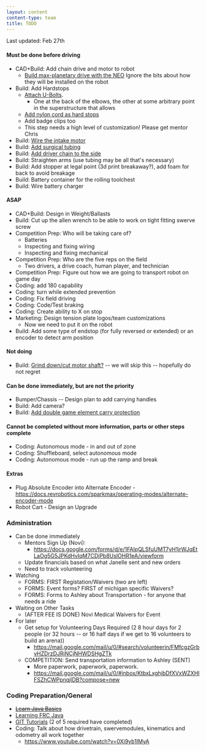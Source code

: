 ```yaml
---
layout: content
content-type: team
title: TODO
---
```

Last updated: Feb 27th 

#### Must be done before driving
* CAD+Build: Add chain drive and motor to robot 
    * [Build max-planetary drive with the NEO](https://www.youtube.com/watch?v=M3uNb1OkXao&t=2115s) Ignore the bits about how they will be installed on the robot
* Build: Add Hardstops
    * [Attach U-Bolts](https://www.youtube.com/watch?v=Y3frFlVkLmc&list=PLrna2STRqYY87NvF51rnfGlbh-su3NSHM&index=32&t=137s). 
        * One at the back of the elbows, the other at some arbitrary point in the superstructure that allows 
    * [Add nylon cord as hard stops](https://www.youtube.com/watch?v=Y3frFlVkLmc&list=PLrna2STRqYY87NvF51rnfGlbh-su3NSHM&index=32&t=3126s)
    * Add badge clips too
    * This step needs a high level of customization! Please get mentor Chris
* Build: [Wire the intake motor](https://www.youtube.com/watch?v=6Tk_cv8Iqrs&list=PLrna2STRqYY87NvF51rnfGlbh-su3NSHM&index=35&t=12554s)
* Build: [Add surgical tubing](https://www.youtube.com/watch?v=Y3frFlVkLmc&list=PLrna2STRqYY87NvF51rnfGlbh-su3NSHM&index=31&t=4724s)
* Build: [Add driver chain to the side](https://www.youtube.com/watch?v=rltMrhk1spM&list=PLrna2STRqYY87NvF51rnfGlbh-su3NSHM&index=30&t=98s)
* Build: Straighten arms (use tubing may be all that's necessary)
* Build: Add stopper at legal point (3d print breakaway?), add foam for back to avoid breakage
* Build: Battery container for the rolling toolchest
* Build: Wire battery charger


#### ASAP

* CAD+Build: Design in Weight/Ballasts
* Build: Cut up the allen wrench to be able to work on tight fitting swerve screw
* Competition Prep: Who will be taking care of?
    * Batteries
    * Inspecting and fixing wiring
    * Inspecting and fixing mechanical
* Competition Prep: Who are the five reps on the field
    * Two drivers, a drive coach, human player, and technician
* Competition Prep: Figure out how we are going to transport robot on game day
* Coding: add 180 capability
* Coding: turn while extended prevention
* Coding: Fix field driving
* Coding: Code/Test braking
* Coding: Create ability to X on stop
* Marketing: Design tension plate logos/team customizations
    * Now we need to put it on the robot
* Build: Add some type of endstop (for fully reversed or extended) or an encoder to detect arm position

#### Not doing
* Build: [Grind down/cut motor shaft?](https://youtu.be/cAuw28GBfac?t=6659) -- we will skip this -- hopefully do not regret

#### Can be done immediately, but are not the priority
* Bumper/Chassis -- Design plan to add carrying handles 
* Build: Add camera?
* Build: [Add double game element carry protection](https://youtu.be/HqV5bPj1rbc?t=1246)

#### Cannot be completed without more information, parts or other steps complete
* Coding: Autonomous mode - in and out of zone
* Coding: Shuffleboard, select autonomous mode
* Coding: Autonomous mode - run up the ramp and break

#### Extras
* Plug Absolute Encoder into Alternate Encoder - https://docs.revrobotics.com/sparkmax/operating-modes/alternate-encoder-mode
* Robot Cart - Design an Upgrade 

### Administration
* Can be done immediately    
    * Mentors Sign Up (Novi):
        * https://docs.google.com/forms/d/e/1FAIpQLSfuUMT7yH1jrWJqEtLaOg5G5JPKdHvIqM7CDjPb8UslOHR1eA/viewform    
    * Update financials based on what Janelle sent and new orders 
    * Need to track volunteering
* Watching
    * FORMS: FIRST Registation/Waivers (two are left)
    * FORMS: Event forms? FIRST of michigan specific Waivers?
    * FORMS: Forms to Ashley about Transportation - for anyone that needs a ride
* Waiting on Other Tasks
    * (AFTER FEE IS DONE) Novi Medical Waivers for Event
* For later
    * Get setup for Volunteering Days Required (2 8 hour days for 2 people (or 32 hours -- or 16 half days if we get to 16 volunteers to build an arena))
        * https://mail.google.com/mail/u/0/#search/volunteerin/FMfcgzGrbvHZDrzDJRjNCjNHWDSHgZTk
    * COMPETITION: Send transportation information to Ashley (SENT) 
        * More paperwork, paperwork, paperwork.
        * https://mail.google.com/mail/u/0/#inbox/KtbxLxghjbDfXVxWZXHlFSZhCWPpnqjlDB?compose=new


### Coding Preparation/General
* ~~[Learn Java Basics](tutorials/java)~~
* [Learning FRC Java](tutorials/frc-java)
* [GIT Tutorials](tutorials/git) (2 of 5 required have completed)
* Coding: Talk about how drivetrain, swervemodules, kinematics and odometry all work together
    * https://www.youtube.com/watch?v=0Xi9yb1IMyA

